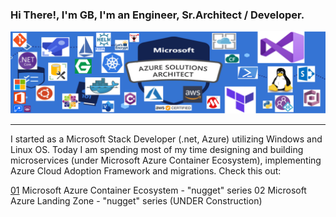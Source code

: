 ### Hi There!, I'm GB, I'm an Engineer, Sr.Architect / Developer. 

![alt text](https://github.com/GBuenaflor/01azure/blob/master/Picture2.png)

---------------------------------------------------------------------------------------------- 

I started as a Microsoft Stack Developer (.net, Azure) utilizing Windows and Linux OS. Today I am spending most of my time designing and building microservices (under Microsoft Azure Container Ecosystem), implementing Azure Cloud Adoption Framework and migrations. Check this out:
 
[01](https://github.com/GBuenaflor/01azure) Microsoft Azure Container Ecosystem - "nugget" series
 02 Microsoft Azure Landing Zone - "nugget" series (UNDER Construction)
